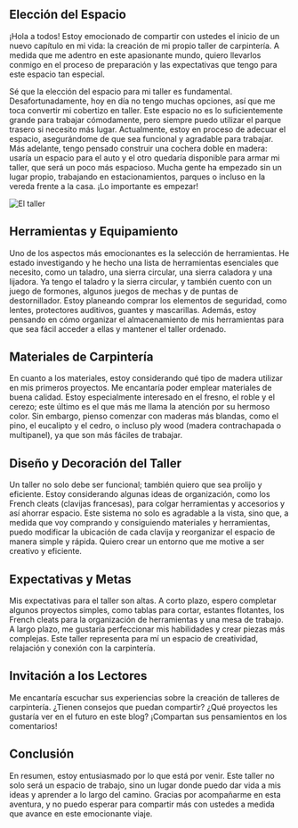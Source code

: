 ## Elección del Espacio

¡Hola a todos! Estoy emocionado de compartir con ustedes el inicio de un nuevo capítulo en mi vida: la creación de mi propio taller de carpintería. A medida que me adentro en este apasionante mundo, quiero llevarlos conmigo en el proceso de preparación y las expectativas que tengo para este espacio tan especial.

Sé que la elección del espacio para mi taller es fundamental. Desafortunadamente, hoy en día no tengo muchas opciones, así que me toca convertir mi cobertizo en taller. Este espacio no es lo suficientemente grande para trabajar cómodamente, pero siempre puedo utilizar el parque trasero si necesito más lugar. Actualmente, estoy en proceso de adecuar el espacio, asegurándome de que sea funcional y agradable para trabajar. Más adelante, tengo pensado construir una cochera doble en madera: usaría un espacio para el auto y el otro quedaría disponible para armar mi taller, que será un poco más espacioso. Mucha gente ha empezado sin un lugar propio, trabajando en estacionamientos, parques o incluso en la vereda frente a la casa. ¡Lo importante es empezar!

![El taller](/images/blog/eleccion-del-espacio/eleccionDelEspacio.webp)

## Herramientas y Equipamiento

Uno de los aspectos más emocionantes es la selección de herramientas. He estado investigando y he hecho una lista de herramientas esenciales que necesito, como un taladro, una sierra circular, una sierra caladora y una lijadora. Ya tengo el taladro y la sierra circular, y también cuento con un juego de formones, algunos juegos de mechas y de puntas de destornillador. Estoy planeando comprar los elementos de seguridad, como lentes, protectores auditivos, guantes y mascarillas. Además, estoy pensando en cómo organizar el almacenamiento de mis herramientas para que sea fácil acceder a ellas y mantener el taller ordenado.

## Materiales de Carpintería

En cuanto a los materiales, estoy considerando qué tipo de madera utilizar en mis primeros proyectos. Me encantaría poder emplear materiales de buena calidad. Estoy especialmente interesado en el fresno, el roble y el cerezo; este último es el que más me llama la atención por su hermoso color. Sin embargo, pienso comenzar con maderas más blandas, como el pino, el eucalipto y el cedro, o incluso ply wood (madera contrachapada o multipanel), ya que son más fáciles de trabajar.

## Diseño y Decoración del Taller

Un taller no solo debe ser funcional; también quiero que sea prolijo y eficiente. Estoy considerando algunas ideas de organización, como los French cleats (clavijas francesas), para colgar herramientas y accesorios y así ahorrar espacio. Este sistema no solo es agradable a la vista, sino que, a medida que voy comprando y consiguiendo materiales y herramientas, puedo modificar la ubicación de cada clavija y reorganizar el espacio de manera simple y rápida. Quiero crear un entorno que me motive a ser creativo y eficiente.

## Expectativas y Metas

Mis expectativas para el taller son altas. A corto plazo, espero completar algunos proyectos simples, como tablas para cortar, estantes flotantes, los French cleats para la organización de herramientas y una mesa de trabajo. A largo plazo, me gustaría perfeccionar mis habilidades y crear piezas más complejas. Este taller representa para mí un espacio de creatividad, relajación y conexión con la carpintería.

## Invitación a los Lectores

Me encantaría escuchar sus experiencias sobre la creación de talleres de carpintería. ¿Tienen consejos que puedan compartir? ¿Qué proyectos les gustaría ver en el futuro en este blog? ¡Compartan sus pensamientos en los comentarios!

## Conclusión

En resumen, estoy entusiasmado por lo que está por venir. Este taller no solo será un espacio de trabajo, sino un lugar donde puedo dar vida a mis ideas y aprender a lo largo del camino. Gracias por acompañarme en esta aventura, y no puedo esperar para compartir más con ustedes a medida que avance en este emocionante viaje.

